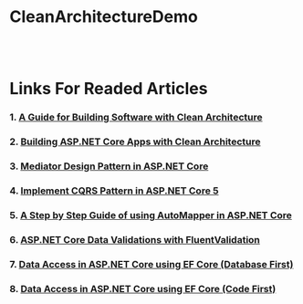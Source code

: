# CleanArchitectureDemo

<br/>
<br/>

# Links For Readed Articles 
### 1. [A Guide for Building Software with Clean Architecture](https://www.ezzylearning.net/tutorial/a-guide-for-building-software-with-clean-architecture)
### 2. [Building ASP.NET Core Apps with Clean Architecture](https://www.ezzylearning.net/tutorial/building-asp-net-core-apps-with-clean-architecture)
### 3. [Mediator Design Pattern in ASP.NET Core](https://www.ezzylearning.net/tutorial/mediator-design-pattern-in-asp-net-core)
### 4. [Implement CQRS Pattern in ASP.NET Core 5](https://www.ezzylearning.net/tutorial/implement-cqrs-pattern-in-asp-net-core-5)
### 5. [A Step by Step Guide of using AutoMapper in ASP.NET Core](https://www.ezzylearning.net/tutorial/a-step-by-step-guide-of-using-automapper-in-asp-net-core)
### 6. [ASP.NET Core Data Validations with FluentValidation](https://www.ezzylearning.net/tutorial/asp-net-core-data-validations-with-fluentvalidation)
### 7. [Data Access in ASP.NET Core using EF Core (Database First)](https://www.ezzylearning.net/tutorial/data-access-in-asp-net-core-using-ef-core-database-first)
### 8. [Data Access in ASP.NET Core using EF Core (Code First)](https://www.ezzylearning.net/tutorial/data-access-in-asp-net-core-using-ef-core-code-first)





